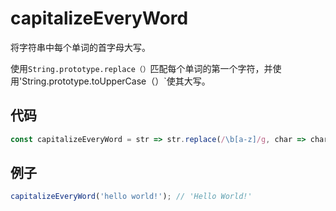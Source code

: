 # capitalizeEveryWord

将字符串中每个单词的首字母大写。

使用`String.prototype.replace（）`匹配每个单词的第一个字符，并使用'String.prototype.toUpperCase（）`使其大写。

## 代码

```js
const capitalizeEveryWord = str => str.replace(/\b[a-z]/g, char => char.toUpperCase());
```

## 例子

```js
capitalizeEveryWord('hello world!'); // 'Hello World!'
```
